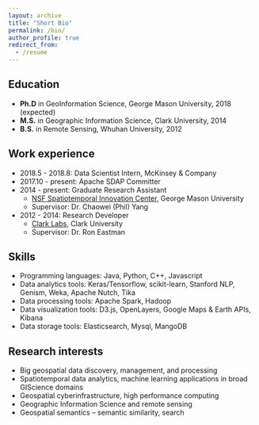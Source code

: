 ```yaml
---
layout: archive
title: "Short Bio"
permalink: /bio/
author_profile: true
redirect_from:
  - /resume
---
```


## Education

* __Ph.D__ in GeoInformation Science, George Mason University, 2018 (expected)
* __M.S.__ in Geographic Information Science, Clark University, 2014
* __B.S.__ in Remote Sensing, Whuhan University, 2012

## Work experience

* 2018.5 - 2018.8: Data Scientist Intern, McKinsey & Company
* 2017.10 - present: Apache SDAP Committer
* 2014 - present: Graduate Research Assistant
  * [NSF Spatiotemporal Innovation Center](http://stcenter.net/stc/), George Mason University
  * Supervisor: Dr. Chaowei (Phil) Yang
* 2012 - 2014: Research Developer
  * [Clark Labs](https://clarklabs.org/), Clark University
  * Supervisor: Dr. Ron Eastman
  
## Skills

* Programming languages: Java, Python, C++, Javascript
* Data analytics tools: Keras/Tensorflow, scikit-learn, Stanford NLP, Genism, Weka, Apache Nutch, Tika
* Data processing tools: Apache Spark, Hadoop
* Data visualization tools: D3.js, OpenLayers, Google Maps & Earth APIs, Kibana
* Data storage tools: Elasticsearch, Mysql, MangoDB

## Research interests

* Big geospatial data discovery, management, and processing
* Spatiotemporal data analytics, machine learning applications in broad GIScience domains
* Geospatial cyberinfrastructure, high performance computing
* Geographic Information Science and remote sensing
* Geospatial semantics – semantic similarity, search



